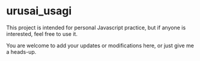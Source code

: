 # urusai_usagi
This project is intended for personal Javascript practice, but if anyone is interested, feel free to use it.

You are welcome to add your updates or modifications here, or just give me a heads-up.
